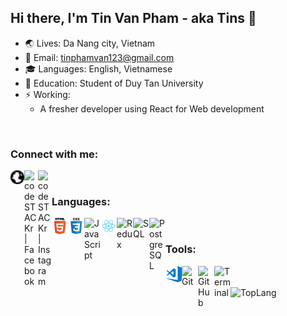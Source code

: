 ## Hi there, I'm Tin Van Pham - aka Tins 👋

- 🌏 Lives: Da Nang city, Vietnam
- 📨 Email: tinphamvan123@gmail.com
- 🎓 Languages: English, Vietnamese
- 📕 Education: Student of Duy Tan University
- ⚡ Working:
  - A fresher developer using React for Web development

<br />

### Connect with me:

[<img align="left" alt="tinspham.dev" width="22px" src="https://raw.githubusercontent.com/iconic/open-iconic/master/svg/globe.svg" />][website]

[<img align="left" alt="codeSTACKr | Facebook" width="22px" src="https://cdn.jsdelivr.net/npm/simple-icons@v3/icons/facebook.svg" />][facebook]
[<img align="left" alt="codeSTACKr | Instagram" width="22px" src="https://cdn.jsdelivr.net/npm/simple-icons@v3/icons/instagram.svg" />][instagram]

<br />

### Languages:

[<img align="left" alt="HTML5" width="26px" src="https://raw.githubusercontent.com/github/explore/80688e429a7d4ef2fca1e82350fe8e3517d3494d/topics/html/html.png" />][webdevplaylist]
[<img align="left" alt="CSS3" width="26px" src="https://raw.githubusercontent.com/github/explore/80688e429a7d4ef2fca1e82350fe8e3517d3494d/topics/css/css.png" />][webdevplaylist]
[<img align="left" alt="JavaScript" width="26px" src="https://img.icons8.com/dusk/64/000000/javascript-logo.png" />][webdevplaylist]
[<img align="left" alt="React" width="26px" src="https://raw.githubusercontent.com/github/explore/80688e429a7d4ef2fca1e82350fe8e3517d3494d/topics/react/react.png" />][webdevplaylist]
[<img align="left" alt="Redux" width="26px" src="https://img.icons8.com/color/48/000000/redux.png" />][webdevplaylist]
[<img align="left" alt="SQL" width="26px" src="https://img.icons8.com/bubbles/50/000000/data-configuration.png" />][webdevplaylist]
[<img align="left" alt="PostgreSQL" width="26px" src="https://img.icons8.com/color/48/000000/postgreesql.png" />][webdevplaylist]

<br />

### Tools:

[<img align="left" alt="Visual Studio Code" width="26px" src="https://raw.githubusercontent.com/github/explore/80688e429a7d4ef2fca1e82350fe8e3517d3494d/topics/visual-studio-code/visual-studio-code.png" />][webdevplaylist]
[<img align="left" alt="Git" width="26px" src="https://img.icons8.com/color/48/000000/git.png" />][webdevplaylist]
[<img align="left" alt="GitHub" width="26px" src="https://img.icons8.com/nolan/64/github.png"/>][webdevplaylist]
[<img align="left" alt="Terminal" width="26px" src="https://img.icons8.com/fluent/48/000000/console.png" />][webdevplaylist]

<br />
<br />

<img align="left" alt="TopLang" src="https://github-readme-stats.vercel.app/api/top-langs/?username=tinspham209&layout=compact" />

[website]: https://tinspham.dev
[facebook]: https://fb.com/tinspham.209
[instagram]: https://instagram.com/phamthitins
[webdevplaylist]: https://tinspham.dev
